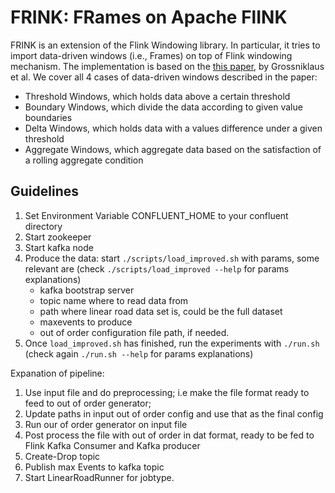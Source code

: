# FRINK: FRames on Apache FlINK

FRINK is an extension of the Flink Windowing library. In particular, it tries to import data-driven windows (i.e., Frames) on top of Flink 
windowing mechanism. The implementation is based on the [this paper](https://dl.acm.org/doi/abs/10.1145/2933267.2933304), by Grossniklaus et al.
We cover all 4 cases of data-driven windows described in the paper:

- Threshold Windows, which holds data above a certain threshold
- Boundary Windows, which divide the data according to given value boundaries
- Delta Windows, which holds data with a values difference under a given threshold
- Aggregate Windows, which aggregate data based on the satisfaction of a rolling aggregate condition


## Guidelines

1. Set Environment Variable CONFLUENT_HOME to your confluent directory
2. Start zookeeper 
3. Start kafka node
4. Produce the data: start `./scripts/load_improved.sh` with params, some relevant are (check `./scripts/load_improved --help` for params explanations)
   - kafka bootstrap server 
   - topic name where to read data from
   - path where linear road data set is, could be the full dataset
   - maxevents to produce
   - out of order configuration file path, if needed.
5. Once `load_improved.sh` has finished, run the experiments with `./run.sh` (check again `./run.sh --help` for params explanations)



Expanation of pipeline:

1. Use input file and do preprocessing; i.e make the file format ready to feed to out of order generator;
2. Update paths in input out of order config and use that as the final config
3. Run our of order generator on input file
4. Post process the file with out of order in dat format, ready to be fed to Flink Kafka Consumer and Kafka producer
5. Create-Drop topic
6. Publish max Events to kafka topic
7. Start LinearRoadRunner for jobtype.






